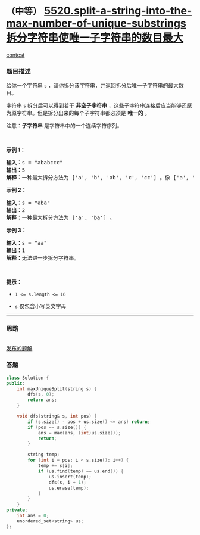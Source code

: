 # `（中等）` [5520.split-a-string-into-the-max-number-of-unique-substrings 拆分字符串使唯一子字符串的数目最大](https://leetcode-cn.com/problems/split-a-string-into-the-max-number-of-unique-substrings/)

[contest](https://leetcode-cn.com/contest/weekly-contest-207/problems/split-a-string-into-the-max-number-of-unique-substrings/)

### 题目描述
<p>给你一个字符串 <code>s</code> ，请你拆分该字符串，并返回拆分后唯一子字符串的最大数目。</p>

<p>字符串 <code>s</code> 拆分后可以得到若干 <strong>非空子字符串</strong> ，这些子字符串连接后应当能够还原为原字符串。但是拆分出来的每个子字符串都必须是 <strong>唯一的</strong> 。</p>

<p>注意：<strong>子字符串</strong> 是字符串中的一个连续字符序列。</p>

<p>&nbsp;</p>

<p><strong>示例 1：</strong></p>

<pre><strong>输入：</strong>s = "ababccc"
<strong>输出：</strong>5
<strong>解释：</strong>一种最大拆分方法为 ['a', 'b', 'ab', 'c', 'cc'] 。像 ['a', 'b', 'a', 'b', 'c', 'cc'] 这样拆分不满足题目要求，因为其中的 'a' 和 'b' 都出现了不止一次。
</pre>

<p><strong>示例 2：</strong></p>

<pre><strong>输入：</strong>s = "aba"
<strong>输出：</strong>2
<strong>解释：</strong>一种最大拆分方法为 ['a', 'ba'] 。
</pre>

<p><strong>示例 3：</strong></p>

<pre><strong>输入：</strong>s = "aa"
<strong>输出：</strong>1
<strong>解释：</strong>无法进一步拆分字符串。
</pre>

<p>&nbsp;</p>

<p><strong>提示：</strong></p>

<ul>
	<li>
	<p><code>1 <= s.length&nbsp;<= 16</code></p>
	</li>
	<li>
	<p><code>s</code> 仅包含小写英文字母</p>
	</li>
</ul>


---
### 思路
```
```

[发布的题解](https://leetcode-cn.com/problems/split-a-string-into-the-max-number-of-unique-substrings/solution/split-a-string-by-ikaruga/)

### 答题
``` C++
class Solution {
public:
    int maxUniqueSplit(string s) {
        dfs(s, 0);
        return ans;
    }

    void dfs(string& s, int pos) {
        if (s.size() - pos + us.size() <= ans) return;
        if (pos == s.size()) {
            ans = max(ans, (int)us.size());
            return;
        }

        string temp;
        for (int i = pos; i < s.size(); i++) {
            temp += s[i];
            if (us.find(temp) == us.end()) {
                us.insert(temp);
                dfs(s, i + 1);
                us.erase(temp);
            }
        }
    }
private:
    int ans = 0;
    unordered_set<string> us;
};
```




